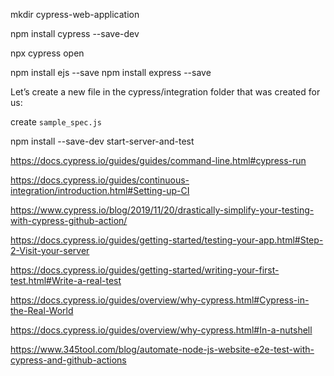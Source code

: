 mkdir cypress-web-application

npm install cypress --save-dev

<!-- Open cypress dashboard -->
npx cypress open


npm install ejs --save
npm install express --save


Let’s create a new file in the cypress/integration folder that was created for us:

create `sample_spec.js`

npm install --save-dev start-server-and-test


https://docs.cypress.io/guides/guides/command-line.html#cypress-run

https://docs.cypress.io/guides/continuous-integration/introduction.html#Setting-up-CI

https://www.cypress.io/blog/2019/11/20/drastically-simplify-your-testing-with-cypress-github-action/

https://docs.cypress.io/guides/getting-started/testing-your-app.html#Step-2-Visit-your-server

https://docs.cypress.io/guides/getting-started/writing-your-first-test.html#Write-a-real-test

https://docs.cypress.io/guides/overview/why-cypress.html#Cypress-in-the-Real-World

https://docs.cypress.io/guides/overview/why-cypress.html#In-a-nutshell

https://www.345tool.com/blog/automate-node-js-website-e2e-test-with-cypress-and-github-actions